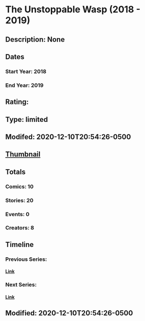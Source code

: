 # The Unstoppable Wasp (2018 - 2019)
## Description: None
## Dates
### Start Year: 2018
### End Year: 2019
## Rating: 
## Type: limited
## Modifed: 2020-12-10T20:54:26-0500
## [Thumbnail](http://i.annihil.us/u/prod/marvel/i/mg/c/20/5bbe70c90dd44.jpg)
## Totals
### Comics: 10
### Stories: 20
### Events: 0
### Creators: 8
## Timeline
### Previous Series: 
#### [Link]()
### Next Series: 
#### [Link]()
## Modified: 2020-12-10T20:54:26-0500
